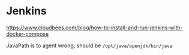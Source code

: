 # Jenkins

https://www.cloudbees.com/blog/how-to-install-and-run-jenkins-with-docker-compose

JavaPath is to agent wrong, should be `/opt/java/openjdk/bin/java`